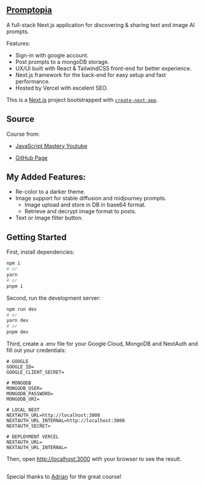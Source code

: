 ## [Promptopia](https://promptopia-ai-next-js.vercel.app)

A full-stack Next.js application for discovering & sharing text and image AI prompts.

Features:

- Sign-in with google account.
- Post prompts to a mongoDB storage.
- UX/UI built with React & TailwindCSS front-end for better experience.
- Next.js framework for the back-end for easy setup and fast performance.
- Hosted by Vercel with excelent SEO.

This is a [Next.js](https://nextjs.org/) project bootstrapped with [`create-next-app`](https://github.com/vercel/next.js/tree/canary/packages/create-next-app).

## Source

Course from: 

- [JavaScript Mastery Youtube](https://www.youtube.com/watch?v=wm5gMKuwSYk&t=11502s&ab_channel=JavaScriptMastery)

- [GitHub Page](https://github.com/adrianhajdin/project_next_13_ai_prompt_sharing)


## My Added Features:

- Re-color to a darker theme.
- Image support for stable diffusion and midjourney prompts.
    - Image upload and store in DB in base64 format.
    - Retrieve and decrypt image format to posts.
- Text or Image filter button.

## Getting Started

First, install dependencies:

```bash
npm i
# or
yarn
# or
pnpm i
```

Second, run the development server:

```bash
npm run dev
# or
yarn dev
# or
pnpm dev
```

Third, create a .env file for your Google Cloud, MongoDB and NextAuth and fill out your credentials:

```.env
# GOOGLE 
GOOGLE_ID=
GOOGLE_CLIENT_SECRET=

# MONGODB 
MONGODB_USER=
MONGODB_PASSWORD=
MONGODB_URI=

# LOCAL NEXT
NEXTAUTH_URL=http://localhost:3000
NEXTAUTH_URL_INTERNAL=http://localhost:3000
NEXTAUTH_SECRET=

# DEPLOYMENT VERCEL
NEXTAUTH_URL=
NEXTAUTH_URL_INTERNAL=  
```

Then, open [http://localhost:3000](http://localhost:3000) with your browser to see the result.


##
Special thanks to [Adrian](https://github.com/adrianhajdin) for the great course!
